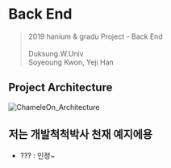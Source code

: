 # Back End
> 2019 hanium & gradu Project - Back End
<br><br>Duksung.W.Univ
<br>Soyeoung Kwon, Yeji Han

## Project Architecture
![ChameleOn_Architecture](https://user-images.githubusercontent.com/40830852/54864146-14265380-4d96-11e9-8dab-faaa59288a4f.png)


## 저는 개발척척박사 천재 예지에용
- ??? : 인정~
